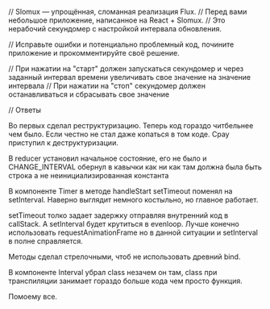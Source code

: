 // Slomux — упрощённая, сломанная реализация Flux.
// Перед вами небольшое приложение, написанное на React + Slomux.
// Это нерабочий секундомер с настройкой интервала обновления.

// Исправьте ошибки и потенциально проблемный код, почините приложение и прокомментируйте своё решение.

// При нажатии на "старт" должен запускаться секундомер и через заданный интервал времени увеличивать свое значение на значение интервала
// При нажатии на "стоп" секундомер должен останавливаться и сбрасывать свое значение

// Ответы

Во первых сделал реструктуризацию. Теперь код гораздо читбельнее чем было. Если честно не стал даже копаться в том коде. Срау приступил к деструктуризации.

В reducer установил начальное состояние, его не было и CHANGE_INTERVAL обернул в кавычки как ни как там должна была быть строка а не неинициализированная константа

В компоненте Timer в методе handleStart setTimeout поменял на setInterval. Наверно выглядит немного костыльно, но главное работает.

setTimeout толко задает задержку отправляя внутренний код в callStack.
А setInterval будет крутиться в evenloop. Лучше конечно использовать requestAnimationFrame но в данной ситуации и setInterval в полне справляется.

Методы сделал стрелочными, чтоб не использовать древний bind.

В компоненте Interval убрал class незачем он там, class при транспиляции занимает гораздо больше кода чем просто функция.

Помоему все.


